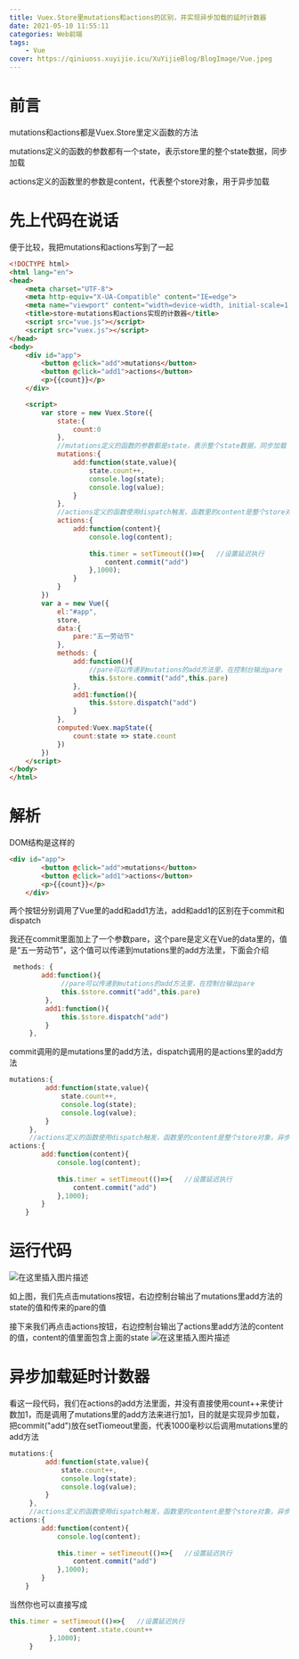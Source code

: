 ```yaml
---
title: Vuex.Store里mutations和actions的区别，并实现异步加载的延时计数器
date: 2021-05-10 11:55:11
categories: Web前端
tags: 
    - Vue
cover: https://qiniuoss.xuyijie.icu/XuYijieBlog/BlogImage/Vue.jpeg
---
```

# 前言

mutations和actions都是Vuex.Store里定义函数的方法

mutations定义的函数的参数都有一个state，表示store里的整个state数据，同步加载

actions定义的函数里的参数是content，代表整个store对象，用于异步加载


# 先上代码在说话
便于比较，我把mutations和actions写到了一起

```html
<!DOCTYPE html>
<html lang="en">
<head>
    <meta charset="UTF-8">
    <meta http-equiv="X-UA-Compatible" content="IE=edge">
    <meta name="viewport" content="width=device-width, initial-scale=1.0">
    <title>store-mutations和actions实现的计数器</title>
    <script src="vue.js"></script>
    <script src="vuex.js"></script>
</head>
<body>
    <div id="app">
        <button @click="add">mutations</button>
        <button @click="add1">actions</button>
        <p>{{count}}</p>
    </div>

    <script>
        var store = new Vuex.Store({
            state:{
                count:0
            },
            //mutations定义的函数的参数都是state，表示整个state数据，同步加载
            mutations:{
                add:function(state,value){
                    state.count++,
                    console.log(state);
                    console.log(value);
                }
            },
            //actions定义的函数使用dispatch触发，函数里的content是整个store对象，异步加载
            actions:{
                add:function(content){
                    console.log(content);
                    
                    this.timer = setTimeout(()=>{   //设置延迟执行
                        content.commit("add")
                    },1000);
                }
            }
        })
        var a = new Vue({
            el:"#app",
            store,
            data:{
                pare:"五一劳动节"
            },
            methods: {
                add:function(){
                    //pare可以传递到mutations的add方法里，在控制台输出pare
                    this.$store.commit("add",this.pare)
                },
                add1:function(){
                    this.$store.dispatch("add")
                }
            },
            computed:Vuex.mapState({
                count:state => state.count
            })
        })
    </script>
</body>
</html>
```


# 解析
DOM结构是这样的

```html
<div id="app">
        <button @click="add">mutations</button>
        <button @click="add1">actions</button>
        <p>{{count}}</p>
    </div>
```
两个按钮分别调用了Vue里的add和add1方法，add和add1的区别在于commit和dispatch

我还在commit里面加上了一个参数pare，这个pare是定义在Vue的data里的，值是“五一劳动节”，这个值可以传递到mutations里的add方法里，下面会介绍

```javascript
 methods: {
        add:function(){
             //pare可以传递到mutations的add方法里，在控制台输出pare
             this.$store.commit("add",this.pare)
         },
         add1:function(){
             this.$store.dispatch("add")
         }
     },
```
commit调用的是mutations里的add方法，dispatch调用的是actions里的add方法

```javascript
mutations:{
         add:function(state,value){
             state.count++,
             console.log(state);
             console.log(value);
         }
     },
     //actions定义的函数使用dispatch触发，函数里的content是整个store对象，异步加载
actions:{
	    add:function(content){
	        console.log(content);
	        
	        this.timer = setTimeout(()=>{   //设置延迟执行
	            content.commit("add")
	        },1000);
 		}
	}
```
#  运行代码
![在这里插入图片描述](https://img-blog.csdnimg.cn/20210510113954880.png?x-oss-process=image/watermark,type_ZmFuZ3poZW5naGVpdGk,shadow_10,text_aHR0cHM6Ly9ibG9nLmNzZG4ubmV0L3FxXzQ4OTIyNDU5,size_16,color_FFFFFF,t_70)

如上图，我们先点击mutations按钮，右边控制台输出了mutations里add方法的state的值和传来的pare的值

接下来我们再点击actions按钮，右边控制台输出了actions里add方法的content的值，content的值里面包含上面的state
![在这里插入图片描述](https://img-blog.csdnimg.cn/20210510114826664.png?x-oss-process=image/watermark,type_ZmFuZ3poZW5naGVpdGk,shadow_10,text_aHR0cHM6Ly9ibG9nLmNzZG4ubmV0L3FxXzQ4OTIyNDU5,size_16,color_FFFFFF,t_70)



# 异步加载延时计数器
看这一段代码，我们在actions的add方法里面，并没有直接使用count++来使计数加1，而是调用了mutations里的add方法来进行加1，目的就是实现异步加载，把commit("add")放在setTiomeout里面，代表1000毫秒以后调用mutations里的add方法

```javascript
mutations:{
         add:function(state,value){
             state.count++,
             console.log(state);
             console.log(value);
         }
     },
     //actions定义的函数使用dispatch触发，函数里的content是整个store对象，异步加载
actions:{
	    add:function(content){
	        console.log(content);
	        
	        this.timer = setTimeout(()=>{   //设置延迟执行
	            content.commit("add")
	        },1000);
 		}
	}
```

当然你也可以直接写成

```javascript
this.timer = setTimeout(()=>{   //设置延迟执行
               content.state.count++
          },1000);
     }
```

